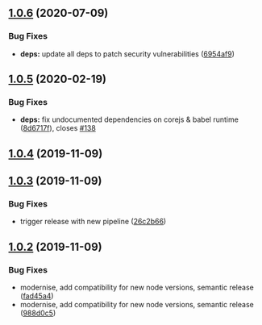 ## [1.0.6](https://github.com/bbeesley/trakt-to-letterboxd/compare/v1.0.5...v1.0.6) (2020-07-09)


### Bug Fixes

* **deps:** update all deps to patch security vulnerabilities ([6954af9](https://github.com/bbeesley/trakt-to-letterboxd/commit/6954af97e68023b463470c44771e82325315d9fc))

## [1.0.5](https://github.com/bbeesley/trakt-to-letterboxd/compare/v1.0.4...v1.0.5) (2020-02-19)


### Bug Fixes

* **deps:** fix undocumented dependencies on corejs & babel runtime ([8d6717f](https://github.com/bbeesley/trakt-to-letterboxd/commit/8d6717f360cea5939f9e27bcb7d3b6e2ada4a60b)), closes [#138](https://github.com/bbeesley/trakt-to-letterboxd/issues/138)

## [1.0.4](https://github.com/bbeesley/trakt-to-letterboxd/compare/v1.0.3...v1.0.4) (2019-11-09)

## [1.0.3](https://github.com/bbeesley/trakt-to-letterboxd/compare/v1.0.2...v1.0.3) (2019-11-09)


### Bug Fixes

* trigger release with new pipeline ([26c2b66](https://github.com/bbeesley/trakt-to-letterboxd/commit/26c2b6662ba86d4ef355c0aaa47f40797e74d507))

## [1.0.2](https://github.com/bbeesley/trakt-to-letterboxd/compare/v1.0.1...v1.0.2) (2019-11-09)


### Bug Fixes

* modernise, add compatibility for new node versions, semantic release ([fad45a4](https://github.com/bbeesley/trakt-to-letterboxd/commit/fad45a4be2479fe5a82e470ed2f9680c6cea9a73))
* modernise, add compatibility for new node versions, semantic release ([988d0c5](https://github.com/bbeesley/trakt-to-letterboxd/commit/988d0c54967bc5445f7e77d0513be1f7791f8b59))
